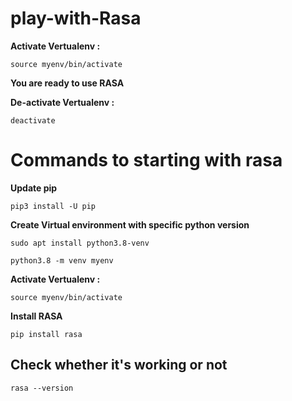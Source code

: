 # play-with-Rasa

**Activate Vertualenv :**

```
source myenv/bin/activate
```
**You are ready to use RASA**

**De-activate Vertualenv :**

```
deactivate
```


# Commands to starting with rasa

**Update pip**
```
pip3 install -U pip
```

**Create Virtual environment with specific python version**
```
sudo apt install python3.8-venv
```
```
python3.8 -m venv myenv
```

**Activate Vertualenv :**

```
source myenv/bin/activate
```

**Install RASA**
```
pip install rasa
```
## Check whether it's working or not

```
rasa --version
```
